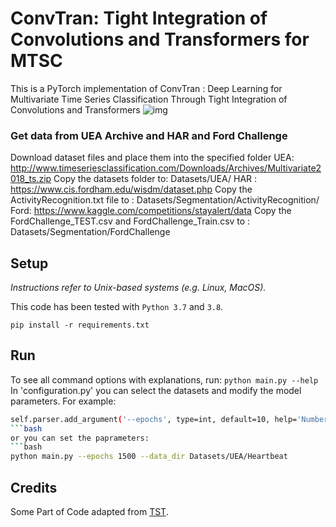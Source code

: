 # ConvTran: Tight Integration of Convolutions and Transformers for MTSC
This is a PyTorch implementation of ConvTran : Deep Learning for Multivariate Time Series Classification Through Tight Integration of Convolutions and Transformers
![img](https://github.com/Navidfoumani/ConvTran/blob/e41fb4b387ec5c2351df4416fdd326dda7801a1c/Fig/ConvTran.png)

### Get data from UEA Archive and HAR and Ford Challenge
Download dataset files and place them into the specified folder
UEA: http://www.timeseriesclassification.com/Downloads/Archives/Multivariate2018_ts.zip
Copy the datasets folder to: Datasets/UEA/
HAR : https://www.cis.fordham.edu/wisdm/dataset.php
Copy the ActivityRecognition.txt file to : Datasets/Segmentation/ActivityRecognition/
Ford: https://www.kaggle.com/competitions/stayalert/data
Copy the FordChallenge_TEST.csv and FordChallenge_Train.csv to : Datasets/Segmentation/FordChallenge

## Setup

_Instructions refer to Unix-based systems (e.g. Linux, MacOS)._

This code has been tested with `Python 3.7` and `3.8`.

`pip install -r requirements.txt`

## Run

To see all command options with explanations, run: `python main.py --help`
In 'configuration.py' you can select the datasets and modify the model parameters.
For example:
```bash
self.parser.add_argument('--epochs', type=int, default=10, help='Number of training epochs')
```bash
or you can set the paprameters:
```bash
python main.py --epochs 1500 --data_dir Datasets/UEA/Heartbeat
```
## Credits

Some Part of Code adapted from [TST](https://github.com/gzerveas/mvts_transformer).
